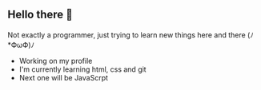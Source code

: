 ## Hello there 👋

Not exactly a programmer, just trying to learn new things here and there (ﾉ*ФωФ)ﾉ

- Working on my profile
- I'm currently learning html, css and git
- Next one will be JavaScrpt
